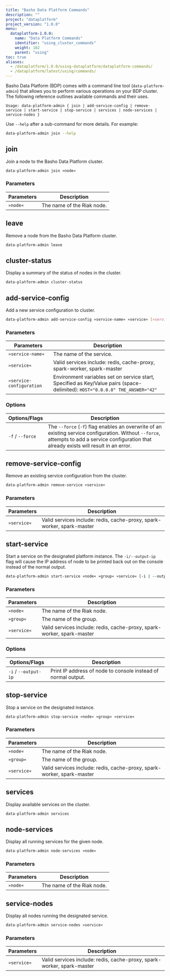 ```yaml
---
title: "Basho Data Platform Commands"
description: ""
project: "dataplatform"
project_version: "1.0.0"
menu:
  dataplatform-1.0.0:
    name: "Data Platform Commands"
    identifier: "using_cluster_commands"
    weight: 102
    parent: "using"
toc: true
aliases:
  - /dataplatform/1.0.0/using-dataplatform/dataplatform-commands/
  - /dataplatform/latest/using/commands/
---
```


[bdp configure]: {{<baseurl>}}dataplatform/1.0.0/configuring/setup-a-cluster/
[bdp configure add services]: {{<baseurl>}}dataplatform/1.0.0/configuring/setup-a-cluster/#add-services
[bdp install]: {{<baseurl>}}dataplatform/1.0.0/installing/
[bdp reference]: {{<baseurl>}}dataplatform/1.0.0/learn/service-manager/

Basho Data Platform (BDP) comes with a command line tool (`data-platform-admin`) that allows you to perform various operations on your BDP cluster. The following reference outlines available commands and their uses.

```plaintext
Usage: data-platform-admin { join | add-service-config | remove-service | start-service | stop-service | services | node-services | service-nodes }
```

Use `--help` after a sub-command for more details. For example:

```bash
data-platform-admin join --help
```

## join

Join a node to the Basho Data Platform cluster.

```bash
data-platform-admin join »node«
```

### Parameters

| Parameters | Description |
| ---------- | ----------- |
| `»node«`   | The name of the Riak node. |

## leave

Remove a node from the Basho Data Platform cluster.

```bash
data-platform-admin leave
```

## cluster-status

Display a summary of the status of nodes in the cluster.

```bash
data-platform-admin cluster-status
```

## add-service-config

Add a new service configuration to cluster.

```bash
data-platform-admin add-service-config »service-name« »service« [»service-configuration«]
```

### Parameters

| Parameters       | Description |
| -----------------| ----------- |
| `»service-name«` | The name of the service. |
| `»service«`      | Valid services include: redis, cache-proxy, spark-worker, spark-master |
| `»service-configuration` | Environment variables set on service start, Specified as Key/Value pairs (space-delimited): `HOST="0.0.0.0" THE_ANSWER="42"` |

### Options

| Options/Flags | Description |
| ------------- | ----------- |
| `-f` / `--force`   | The `--force` (`-f`) flag enables an overwrite of an existing service configuration. Without `--force`, attempts to add a service configuration that already exists will result in an error. |

## remove-service-config

Remove an existing service configuration from the cluster.

```bash
data-platform-admin remove-service »service«
```

### Parameters

| Parameters  | Description |
| ----------- | ----------- |
| `»service«` | Valid services include: redis, cache-proxy, spark-worker, spark-master |

## start-service

Start a service on the designated platform instance. The `-i/--output-ip` flag will cause the IP address of node to be printed back out on the console instead of the normal output.

```bash
data-platform-admin start-service »node« »group« »service« [-i | --output-ip]
```

### Parameters

| Parameters       | Description |
| -----------------| ----------- |
| `»node«`   | The name of the Riak node. |
| `»group«`        | The name of the group. |
| `»service«`      | Valid services include: redis, cache-proxy, spark-worker, spark-master |

### Options

| Options/Flags | Description |
| ------------- | ----------- |
| `-i` / ` --output-ip ` | Print IP address of node to console instead of normal output. |

## stop-service

Stop a service on the designated instance.

```bash
data-platform-admin stop-service »node« »group« »service«
```

### Parameters

| Parameters       | Description |
| -----------------| ----------- |
| `»node«`   | The name of the Riak node. |
| `»group«` | The name of the group. |
| `»service«` | Valid services include: redis, cache-proxy, spark-worker, spark-master |

## services

Display available services on the cluster.

```bash
data-platform-admin services
```

## node-services

Display all running services for the given node.

```bash
data-platform-admin node-services »node«
```

### Parameters

| Parameters       | Description |
| -----------------| ----------- |
| `»node«`   | The name of the Riak node. |

## service-nodes

Display all nodes running the designated service.

```bash
data-platform-admin service-nodes »service«
```

### Parameters

| Parameters       | Description |
| -----------------| ----------- |
| `»service«`      | Valid services include: redis, cache-proxy, spark-worker, spark-master |
